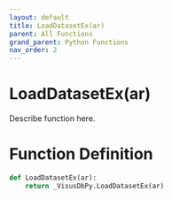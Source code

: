 ```yaml
---
layout: default
title: LoadDatasetEx(ar)
parent: All Functions
grand_parent: Python Functions
nav_order: 2
---
```


# LoadDatasetEx(ar)

Describe function here.

# Function Definition

```python
def LoadDatasetEx(ar):
    return _VisusDbPy.LoadDatasetEx(ar)
```